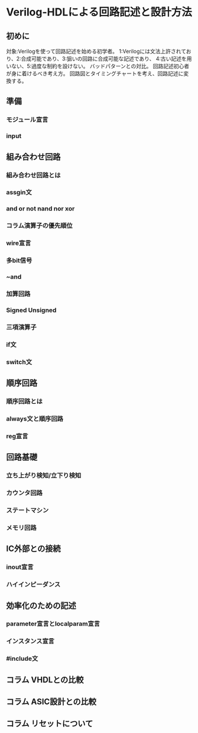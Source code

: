 # Verilog-HDLによる回路記述と設計方法
## 初めに
 対象:Verilogを使って回路記述を始める初学者。
 1:Verilogには文法上許されており、2:合成可能であり、3:狙いの回路に合成可能な記述であり、
 4:古い記述を用いない、5:過度な制約を設けない。
 バッドパターンとの対比。
 回路記述初心者が身に着けるべき考え方。
  回路図とタイミングチャートを考え、回路記述に変換する。
 

## 準備
### モジュール宣言
### input

## 組み合わせ回路
### 組み合わせ回路とは
### assgin文
### and or not nand nor xor
### コラム演算子の優先順位 
### wire宣言
### 多bit信号
### ~and
### 加算回路
### Signed Unsigned
### 三項演算子
### if文
### switch文

## 順序回路
### 順序回路とは
### always文と順序回路
### reg宣言

## 回路基礎
### 立ち上がり検知/立下り検知
### カウンタ回路
### ステートマシン
### メモリ回路

## IC外部との接続
### inout宣言
### ハイインピーダンス

## 効率化のための記述
### parameter宣言とlocalparam宣言
### インスタンス宣言
### #include文

## コラム VHDLとの比較
## コラム ASIC設計との比較
## コラム リセットについて
